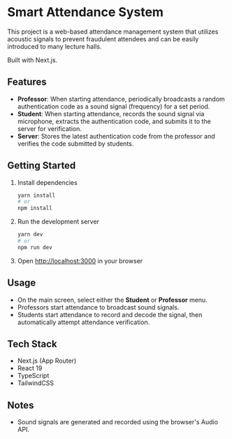 # Smart Attendance System

This project is a web-based attendance management system that utilizes acoustic signals to prevent fraudulent attendees and can be easily introduced to many lecture halls.

Built with Next.js.

## Features

-   **Professor**: When starting attendance, periodically broadcasts a random authentication code as a sound signal (frequency) for a set period.
-   **Student**: When starting attendance, records the sound signal via microphone, extracts the authentication code, and submits it to the server for verification.
-   **Server**: Stores the latest authentication code from the professor and verifies the code submitted by students.

## Getting Started

1. Install dependencies

    ```bash
    yarn install
    # or
    npm install
    ```

2. Run the development server

    ```bash
    yarn dev
    # or
    npm run dev
    ```

3. Open [http://localhost:3000](http://localhost:3000) in your browser

## Usage

-   On the main screen, select either the **Student** or **Professor** menu.
-   Professors start attendance to broadcast sound signals.
-   Students start attendance to record and decode the signal, then automatically attempt attendance verification.

## Tech Stack

-   Next.js (App Router)
-   React 19
-   TypeScript
-   TailwindCSS

## Notes

-   Sound signals are generated and recorded using the browser's Audio API.
